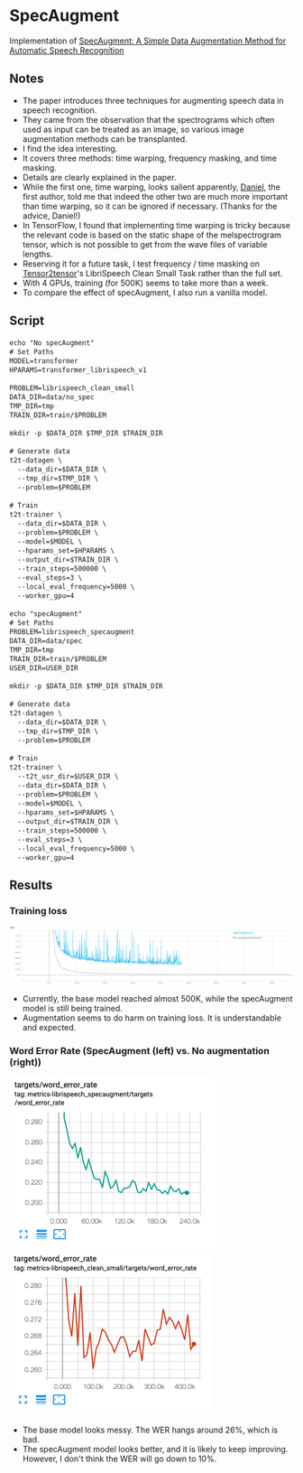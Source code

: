 # SpecAugment

Implementation of [SpecAugment: A Simple Data Augmentation Method for Automatic Speech Recognition](https://arxiv.org/abs/1904.08779)

## Notes
* The paper introduces three techniques for augmenting speech data in speech recognition.
* They came from the observation that the spectrograms which often used as input can be treated as an image, so various image augmentation methods can be transplanted.
* I find the idea interesting.
* It covers three methods: time warping, frequency masking, and time masking.
* Details are clearly explained in the paper.
* While the first one, time warping, looks salient apparently, [Daniel](danielspark@google.com), the first author, told me that indeed the other two are much more important than time warping, so it can be ignored if necessary. (Thanks for the advice, Daniel!)
* In TensorFlow, I found that implementing time warping is tricky because the relevant code is based on the static shape of the melspectrogram tensor, which is not possible to get from the wave files of variable lengths.
* Reserving it for a future task, I test frequency / time masking on [Tensor2tensor](https://github.com/tensorflow/tensor2tensor)'s LibriSpeech Clean Small Task rather than the full set.
* With 4 GPUs, training (for 500K) seems to take more than a week.
* To compare the effect of specAugment, I also run a vanilla model.

## Script
```
echo "No specAugment"
# Set Paths
MODEL=transformer
HPARAMS=transformer_librispeech_v1

PROBLEM=librispeech_clean_small
DATA_DIR=data/no_spec
TMP_DIR=tmp
TRAIN_DIR=train/$PROBLEM

mkdir -p $DATA_DIR $TMP_DIR $TRAIN_DIR

# Generate data
t2t-datagen \
  --data_dir=$DATA_DIR \
  --tmp_dir=$TMP_DIR \
  --problem=$PROBLEM

# Train
t2t-trainer \
  --data_dir=$DATA_DIR \
  --problem=$PROBLEM \
  --model=$MODEL \
  --hparams_set=$HPARAMS \
  --output_dir=$TRAIN_DIR \
  --train_steps=500000 \
  --eval_steps=3 \
  --local_eval_frequency=5000 \ 
  --worker_gpu=4

echo "specAugment"
# Set Paths
PROBLEM=librispeech_specaugment
DATA_DIR=data/spec
TMP_DIR=tmp
TRAIN_DIR=train/$PROBLEM
USER_DIR=USER_DIR

mkdir -p $DATA_DIR $TMP_DIR $TRAIN_DIR

# Generate data
t2t-datagen \
  --data_dir=$DATA_DIR \
  --tmp_dir=$TMP_DIR \
  --problem=$PROBLEM

# Train
t2t-trainer \
  --t2t_usr_dir=$USER_DIR \
  --data_dir=$DATA_DIR \
  --problem=$PROBLEM \
  --model=$MODEL \
  --hparams_set=$HPARAMS \
  --output_dir=$TRAIN_DIR \
  --train_steps=500000 \
  --eval_steps=3 \
  --local_eval_frequency=5000 \ 
  --worker_gpu=4
```

## Results
### Training loss
<img src="loss.png">

* Currently, the base model reached almost 500K, while the specAugment model is still being trained.
* Augmentation seems to do harm on training loss. It is understandable and expected.

### Word Error Rate (SpecAugment (left) vs. No augmentation (right))

<img src="spec_WER.png">
<img src="no_WER.png">

* The base model looks messy. The WER hangs around 26%, which is bad.
* The specAugment model looks better, and it is likely to keep improving. However, I don't think the WER will go down to 10%. 

